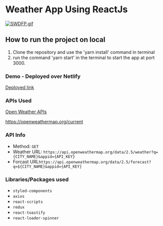 # Weather App Using ReactJs

<a href="https://gifyu.com/image/SWDFP"><img src="https://s11.gifyu.com/images/SWDFP.gif" alt="SWDFP.gif" border="0" /></a>
## How to run the project on local
1. Clone the repository and use the 'yarn install' command in terminal
2. run the command 'yarn start' in the terminal to start the app at port 3000.

### Demo - Deployed over Netlify 
[Deployed link](https://weather-app-by-omkar.netlify.app/)

### APIs Used
[Open Weather APIs](https://openweathermap.org/)

https://openweathermap.org/current

### API Info
* Method: `GET`
* Weather URL: `https://api.openweathermap.org/data/2.5/weather?q={CITY_NAME}&appid={API_KEY}`
* Forcast URL`https://api.openweathermap.org/data/2.5/forecast?q=${CITY_NAME}&appid={API_KEY}`

### Libraries/Packages used
* `styled-components`
* `axios`
* `react-scripts`
* `redux`
* `react-toastify`
* `react-loader-spinner`


